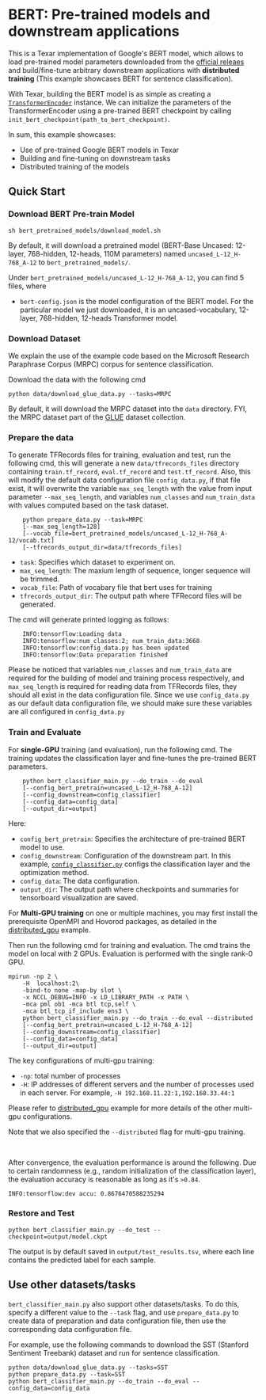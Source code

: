 # BERT: Pre-trained models and downstream applications

This is a Texar implementation of Google's BERT model, which allows to load pre-trained model parameters downloaded from the [official releaes](https://github.com/google-research/bert) and build/fine-tune arbitrary downstream applications with **distributed training** (This example showcases BERT for sentence classification).

With Texar, building the BERT model is as simple as creating a [`TransformerEncoder`](https://texar.readthedocs.io/en/latest/code/modules.html#transformerencoder) instance. We can initialize the parameters of the TransformerEncoder using a pre-trained BERT checkpoint by calling `init_bert_checkpoint(path_to_bert_checkpoint)`. 

In sum, this example showcases:

* Use of pre-trained Google BERT models in Texar
* Building and fine-tuning on downstream tasks
* Distributed training of the models

## Quick Start

### Download BERT Pre-train Model

```
sh bert_pretrained_models/download_model.sh
```
By default, it will download a pretrained model (BERT-Base Uncased: 12-layer, 768-hidden, 12-heads, 110M parameters) named `uncased_L-12_H-768_A-12` to `bert_pretrained_models/`.

Under `bert_pretrained_models/uncased_L-12_H-768_A-12`, you can find 5 files, where
- `bert-config.json` is the model configuration of the BERT model. For the particular model we just downloaded, it is an uncased-vocabulary, 12-layer, 768-hidden, 12-heads Transformer model.

### Download Dataset

We explain the use of the example code based on the Microsoft Research Paraphrase Corpus (MRPC) corpus for sentence classification. 

Download the data with the following cmd
```
python data/download_glue_data.py --tasks=MRPC
```
By default, it will download the MRPC dataset into the `data` directory. FYI, the MRPC dataset part of the [GLUE](https://gluebenchmark.com/tasks) dataset collection.

### Prepare the data
To generate TFRecords files for training, evaluation and test, run the following cmd, this will generate a new `data/tfrecords_files` directory containing `train.tf_record`, `eval.tf_record` and `test.tf_record`.
Also, this will modify the default data configuration file `config_data.py`, if that file exist, it will overwrite the variable `max_seq_length` with the value from input parameter `--max_seq_length`, and variables `num_classes` and `num_train_data` with values computed based on the task dataset.

```
    python prepare_data.py --task=MRPC
    [--max_seq_length=128]
    [--vocab_file=bert_pretrained_models/uncased_L-12_H-768_A-12/vocab.txt]
    [--tfrecords_output_dir=data/tfrecords_files] 
```
- `task`: Specifies which dataset to experiment on.
- `max_seq_length`: The maxium length of sequence, longer sequence will be trimmed.
- `vocab_file`: Path of vocabary file that bert uses for training
- `tfrecords_output_dir`: The output path where TFRecord files will be generated.

The cmd will generate printed logging as follows:
```
    INFO:tensorflow:Loading data
    INFO:tensorflow:num_classes:2; num_train_data:3668
    INFO:tensorflow:config_data.py has been updated
    INFO:tensorflow:Data preparation finished
```
Please be noticed that variables `num_classes` and `num_train_data` are required for the building of model and training process respectively, and `max_seq_length` is required for reading data from TFRecords files, they should all exist in the data configuration file. Since we use `config_data.py` as our default data configuration file, we should make sure these variables are all configured in `config_data.py`

### Train and Evaluate

For **single-GPU** training (and evaluation), run the following cmd. The training updates the classification layer and fine-tunes the pre-trained BERT parameters.
```
    python bert_classifier_main.py --do_train --do_eval
    [--config_bert_pretrain=uncased_L-12_H-768_A-12]
    [--config_downstream=config_classifier]
    [--config_data=config_data]
    [--output_dir=output]
```
Here:

- `config_bert_pretrain`: Specifies the architecture of pre-trained BERT model to use.
- `config_downstream`: Configuration of the downstream part. In this example, [`config_classifier.py`](https://github.com/asyml/texar/blob/master/examples/bert/bert_classifier_main.py) configs the classification layer and the optimization method.
- `config_data`: The data configuration.
- `output_dir`: The output path where checkpoints and summaries for tensorboard visualization are saved.

For **Multi-GPU training** on one or multiple machines, you may first install the prerequisite OpenMPI and Hovorod packages, as detailed in the [distributed_gpu](https://github.com/asyml/texar/tree/master/examples/distributed_gpu) example. 

Then run the following cmd for training and evaluation. The cmd trains the model on local with 2 GPUs. Evaluation is performed with the single rank-0 GPU.
```
mpirun -np 2 \
    -H  localhost:2\
    -bind-to none -map-by slot \
    -x NCCL_DEBUG=INFO -x LD_LIBRARY_PATH -x PATH \
    -mca pml ob1 -mca btl tcp,self \
    -mca btl_tcp_if_include ens3 \
    python bert_classifier_main.py --do_train --do_eval --distributed
    [--config_bert_pretrain=uncased_L-12_H-768_A-12]
    [--config_downstream=config_classifier]
    [--config_data=config_data]
    [--output_dir=output] 
```
The key configurations of multi-gpu training:

* `-np`: total number of processes
* `-H`: IP addresses of different servers and the number of processes used in each server. For example, `-H 192.168.11.22:1,192.168.33.44:1`

Please refer to [distributed_gpu](https://github.com/asyml/texar/tree/master/examples/distributed_gpu) example for more details of the other multi-gpu configurations.

Note that we also specified the `--distributed` flag for multi-gpu training.

&nbsp;

After convergence, the evaluation performance is around the following. Due to certain randomness (e.g., random initialization of the classification layer), the evaluation accuracy is reasonable as long as it's `>0.84`.
```
INFO:tensorflow:dev accu: 0.8676470588235294
```

### Restore and Test

``
python bert_classifier_main.py --do_test --checkpoint=output/model.ckpt
``

The output is by default saved in `output/test_results.tsv`, where each line contains the predicted label for each sample.


## Use other datasets/tasks

`bert_classifier_main.py` also support other datasets/tasks. To do this, specify a different value to the `--task` flag, and use `prepare_data.py` to create data of preparation and data configuration file, then use the corresponding data configuration file. 

For example, use the following commands to download the SST (Stanford Sentiment Treebank) dataset and run for sentence classification.
```
python data/download_glue_data.py --tasks=SST
python prepare_data.py --task=SST
python bert_classifier_main.py --do_train --do_eval --config_data=config_data
```
